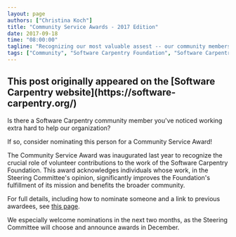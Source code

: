 ```yaml
---
layout: page
authors: ["Christina Koch"]
title: "Community Service Awards - 2017 Edition"
date: 2017-09-18
time: "08:00:00"
tagline: "Recognizing our most valuable assest -- our community members"
tags: ["Community", "Software Carpentry Foundation", "Software Carpentry"]
---
```


<h2>This post originally appeared on the [Software Carpentry website](https://software-carpentry.org/)</h2>

Is there a Software Carpentry community member you've noticed working 
extra hard to help our organization?  

If so, consider nominating this person for a Community Service Award!

The Community Service Award was inaugurated last year 
to recognize the crucial role of volunteer contributions
to the work of the Software Carpentry Foundation.  This award acknowledges 
individuals whose work, in the Steering Committee's opinion, significantly improves the 
Foundation's fulfillment of its mission and benefits the broader community. 

For full details, including how to nominate someone and a link to previous awardees,
see [this page](https://software-carpentry.org/scf/awards/). 

We especially welcome nominations in the next two months, as 
the Steering Committee will choose and 
announce awards in December.  
